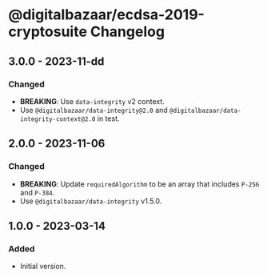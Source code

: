 # @digitalbazaar/ecdsa-2019-cryptosuite Changelog

## 3.0.0 - 2023-11-dd

### Changed
- **BREAKING**: Use `data-integrity` v2 context.
- Use `@digitalbazaar/data-integrity@2.0` and
  `@digitalbazaar/data-integrity-context@2.0` in test.

## 2.0.0 - 2023-11-06

### Changed
- **BREAKING**: Update `requiredAlgorithm` to be an array that includes
  `P-256` and `P-384`.
- Use `@digitalbazaar/data-integrity` v1.5.0.

## 1.0.0 - 2023-03-14

### Added
- Initial version.
